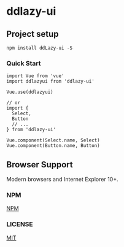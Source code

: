 # ddlazy-ui

## Project setup
```
npm install ddLazy-ui -S
```

### Quick Start
```
import Vue from 'vue'
import ddlazyui from 'ddlazy-ui'

Vue.use(ddlazyui)

// or
import {
  Select,
  Button
  // ...
} from 'ddlazy-ui'

Vue.component(Select.name, Select)
Vue.component(Button.name, Button)
```

## Browser Support
Modern browsers and Internet Explorer 10+.

### NPM
[NPM](https://www.npmjs.com/package/ddlazy-ui)

### LICENSE
[MIT](https://github.com/ElemeFE/element/blob/dev/LICENSE)
